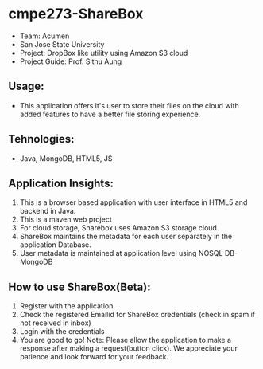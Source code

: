 cmpe273-ShareBox
================
- Team: Acumen
- San Jose State University
- Project: DropBox like utility using Amazon S3 cloud
- Project Guide: Prof. Sithu Aung

Usage:
-----
- This application offers it's user to store their files on the cloud with added features to have a better file storing experience.

Tehnologies: 
-------------
- Java, MongoDB, HTML5, JS

Application Insights:
---------------------
1. This is a browser based application with user interface in HTML5 and backend in Java.
2. This is a maven web project
3. For cloud storage, Sharebox uses Amazon S3 storage cloud. 
4. ShareBox maintains the metadata for each user separately in the application Database.
5. User metadata is maintained at application level using NOSQL DB- MongoDB

How to use ShareBox(Beta):
--------------------------

1. Register with the application
2. Check the registered Emailid for ShareBox credentials (check in spam if not received in inbox)
3. Login with the credentials
4. You are good to go!
Note: Please allow the application to make a response after making a request(button click). We appreciate your patience and look forward for your feedback.


